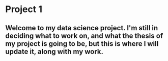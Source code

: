 # Project 1

## Welcome to my data science project. I'm still in deciding what to work on, and what the thesis of my project is going to be, but this is where I will update it, along with my work.